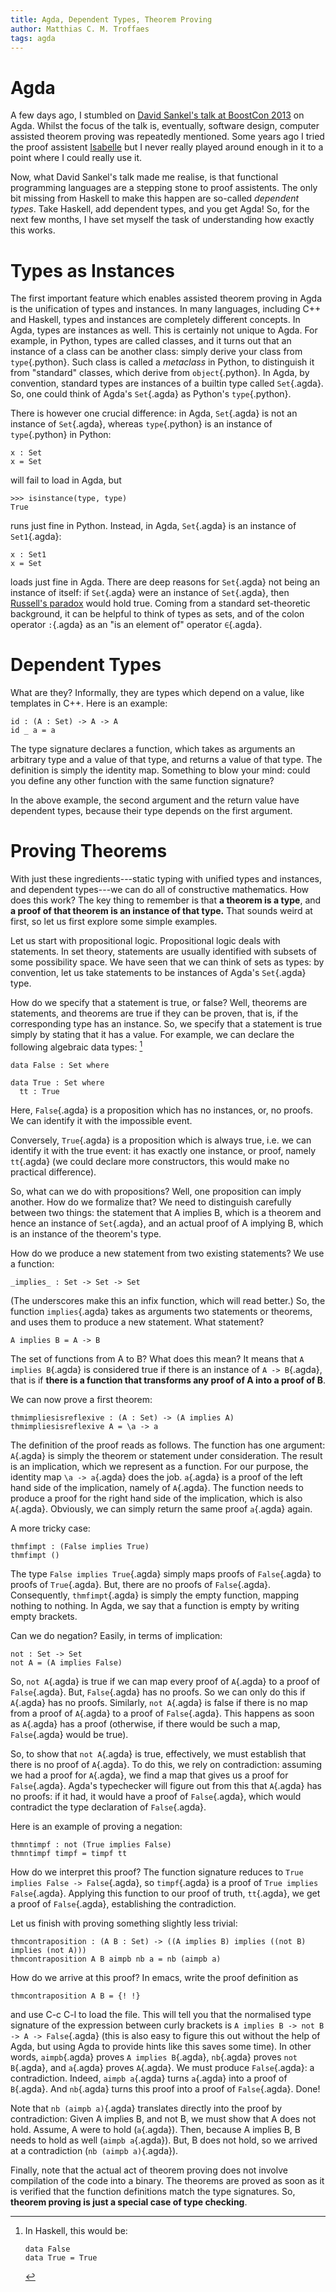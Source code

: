 ```yaml
---
title: Agda, Dependent Types, Theorem Proving
author: Matthias C. M. Troffaes
tags: agda
---
```


Agda
====

A few days ago, I stumbled on
[David Sankel's talk at BoostCon 2013](http://youtu.be/vy5C-mlUQ1w)
on Agda.
Whilst the focus of the talk is, eventually, software design,
computer assisted theorem proving was repeatedly mentioned.
Some years ago I tried
the proof assistent
[Isabelle](http://www.cl.cam.ac.uk/research/hvg/Isabelle/)
but I never really played around enough in it to a point
where I could really use it.

Now, what David Sankel's talk made me realise,
is that functional programming languages are a stepping stone to
proof assistents.
The only bit missing from Haskell to make this happen
are so-called *dependent types*.
Take Haskell, add dependent types, and you get Agda!
So, for the next few months,
I have set myself the task of understanding how exactly this works.

Types as Instances
==================

The first important feature which enables assisted theorem proving
in Agda is the unification of types and instances.
In many languages,
including C++ and Haskell,
types and instances are completely different concepts.
In Agda, types are instances as well.
This is certainly not unique to Agda.
For example, in Python, types are called classes,
and it turns out that an instance of a class can be another class:
simply derive your class from `type`{.python}.
Such class is called a *metaclass* in Python,
to distinguish it from "standard" classes, which derive from `object`{.python}.
In Agda, by convention,
standard types are instances of a builtin type called `Set`{.agda}.
So, one could think of Agda's `Set`{.agda} as Python's `type`{.python}.

There is however one crucial difference:
in Agda, `Set`{.agda} is not an instance of `Set`{.agda},
whereas `type`{.python} is an instance of `type`{.python} in Python:

``` {.sourceCode .agda}
x : Set
x = Set
```

will fail to load in Agda, but

``` {.sourceCode .python}
>>> isinstance(type, type)
True
```

runs just fine in Python.
Instead, in Agda, `Set`{.agda} is an instance of `Set1`{.agda}:

``` {.sourceCode .agda}
x : Set1
x = Set
```

loads just fine in Agda.
There are deep reasons for `Set`{.agda} not being an instance of itself:
if `Set`{.agda} were an instance of `Set`{.agda}, then
[Russell's paradox](https://en.wikipedia.org/wiki/Russell%27s_paradox)
would hold true.
Coming from a standard set-theoretic background,
it can be helpful to think of types as sets,
and of the colon operator `:`{.agda}
as an "is an element of" operator `∈`{.agda}.

Dependent Types
===============

What are they?
Informally, they are types which depend on a value,
like templates in C++. Here is an example:

``` {.sourceCode .agda}
id : (A : Set) -> A -> A
id _ a = a
```

The type signature declares a function, which takes
as arguments an arbitrary type and a value of that type,
and returns a value of that type.
The definition is simply the identity map.
Something to blow your mind:
could you define any other function with the same function signature?

In the above example,
the second argument and the return value have dependent types,
because their type depends on the first argument.

Proving Theorems
================

With just these ingredients---static typing with unified types and instances,
and dependent types---we can do all of constructive mathematics.
How does this work? The key thing to remember is that
**a theorem is a type**,
and **a proof of that theorem is an instance of that type.**
That sounds weird at first, so let us first explore some simple examples.

Let us start with propositional logic.
Propositional logic deals with statements.
In set theory, statements
are usually identified with subsets of some possibility space.
We have seen that we can think of sets as types:
by convention, let us take statements to be instances of Agda's `Set`{.agda} type.

How do we specify that a statement is true, or false?
Well, theorems are statements, and theorems are true
if they can be proven, that is, if the corresponding type has an instance.
So, we specify that a statement is true simply by stating that it has a value.
For example, we can declare the following algebraic data types: [^1]

``` {.sourceCode .agda}
data False : Set where

data True : Set where
  tt : True
```

Here, `False`{.agda} is a proposition which has no instances,
or, no proofs. We can identify it with the impossible event.

Conversely, `True`{.agda} is a proposition which is always true,
i.e. we can identify it with the true event:
it has exactly one instance, or proof, namely `tt`{.agda}
(we could declare more constructors, this would make no practical difference).

So, what can we do with propositions?
Well, one proposition can imply another.
How do we formalize that?
We need to distinguish carefully between two things:
the statement that A implies B,
which is a theorem and hence an instance of `Set`{.agda},
and an actual proof of A implying B,
which is an instance of the theorem's type.

How do we produce a new statement from two existing statements?
We use a function:

``` {.sourceCode .agda}
_implies_ : Set -> Set -> Set
```

(The underscores make this an infix function, which will read better.)
So, the function `implies`{.agda} takes as arguments two statements or theorems,
and uses them to produce a new statement. What statement?

``` {.sourceCode .agda}
A implies B = A -> B
```

The set of functions from A to B? What does this mean?
It means that `A implies B`{.agda} is considered true
if there is an instance of `A -> B`{.agda},
that is if
**there is a function that transforms any proof of A into a proof of B**.

We can now prove a first theorem:

``` {.sourceCode .agda}
thmimpliesisreflexive : (A : Set) -> (A implies A)
thmimpliesisreflexive A = \a -> a
```

The definition of the proof reads as follows.
The function has one argument:
`A`{.agda} is simply the theorem or statement under consideration.
The result is an implication, which we represent as a function.
For our purpose, the identity map `\a -> a`{.agda} does the job.
`a`{.agda} is a proof of the left hand side of the implication,
namely of `A`{.agda}.
The function needs to produce
a proof for the right hand side of the implication, which is also `A`{.agda}.
Obviously, we can simply return the same proof `a`{.agda} again.

A more tricky case:

``` {.sourceCode .agda}
thmfimpt : (False implies True)
thmfimpt ()
```

The type `False implies True`{.agda} simply maps proofs of `False`{.agda}
to proofs of `True`{.agda}.
But, there are no proofs of `False`{.agda}.
Consequently, `thmfimpt`{.agda} is simply the empty function,
mapping nothing to nothing.
In Agda, we say that a function is empty by writing empty brackets.

Can we do negation? Easily, in terms of implication:

``` {.sourceCode .agda}
not : Set -> Set
not A = (A implies False)
```

So, `not A`{.agda} is true if we can map every proof of `A`{.agda}
to a proof of `False`{.agda}.
But, `False`{.agda} has no proofs. So we can only do this if `A`{.agda} has no proofs.
Similarly, `not A`{.agda} is false
if there is no map from a proof of `A`{.agda} to a proof of `False`{.agda}.
This happens as soon as `A`{.agda} has a proof
(otherwise, if there would be such a map, `False`{.agda} would be true).

So, to show that `not A`{.agda} is true,
effectively, we must establish that there is no proof of `A`{.agda}.
To do this, we rely on contradiction: assuming we had a proof
for `A`{.agda}, we find a map that gives us a proof for `False`{.agda}.
Agda's typechecker will figure out from this that `A`{.agda} has no proofs:
if it had, it would have a proof of `False`{.agda},
which would contradict the type declaration of `False`{.agda}.

Here is an example of proving a negation:

``` {.sourceCode .agda}
thmntimpf : not (True implies False)
thmntimpf timpf = timpf tt
```

How do we interpret this proof?
The function signature reduces to `True implies False -> False`{.agda},
so `timpf`{.agda} is a proof of `True implies False`{.agda}.
Applying this function to our proof of truth, `tt`{.agda},
we get a proof of `False`{.agda},
establishing the contradiction.

Let us finish with proving something slightly less trivial:

``` {.sourceCode .agda}
thmcontraposition : (A B : Set) -> ((A implies B) implies ((not B) implies (not A)))
thmcontraposition A B aimpb nb a = nb (aimpb a)
```

How do we arrive at this proof? In emacs, write the proof definition as

``` {.sourceCode .agda}
thmcontraposition A B = {! !}
```

and use C-c C-l to load the file. This will tell you that
the normalised type signature of the expression between curly brackets is
`A implies B -> not B -> A -> False`{.agda}
(this is also easy to figure this out without the help of Agda,
but using Agda to provide hints like this saves some time).
In other words,
`aimpb`{.agda} proves `A implies B`{.agda},
`nb`{.agda} proves `not B`{.agda},
and `a`{.agda} proves `A`{.agda}.
We must produce `False`{.agda}: a contradiction.
Indeed,
`aimpb a`{.agda} turns `a`{.agda} into a proof of `B`{.agda}.
And `nb`{.agda} turns this proof into a proof of `False`{.agda}. Done!

Note that `nb (aimpb a)`{.agda} translates directly into
the proof by contradiction:
Given A implies B, and not B,
we must show that A does not hold.
Assume, A were to hold (`a`{.agda}).
Then, because A implies B, B needs to hold as well (`aimpb a`{.agda}).
But, B does not hold, so we arrived at a contradiction (`nb (aimpb a)`{.agda}).

Finally,
note that the actual act of theorem proving 
does not involve compilation
of the code into a binary.
The theorems are proved as soon as it is verified
that the function definitions match the type signatures.
So, **theorem proving is just a special case of type checking**.

[^1]: In Haskell, this would be:

    ``` {.sourceCode .haskell}
    data False
    data True = True
    ```
